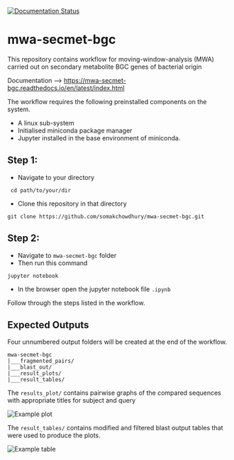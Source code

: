 [![Documentation Status](https://readthedocs.org/projects/mwa-secmet-bgc/badge/?version=latest)](https://mwa-secmet-bgc.readthedocs.io/en/latest/?badge=latest)

# mwa-secmet-bgc

This repository contains workflow for moving-window-analysis (MWA) carried out on secondary metabolite BGC genes of bacterial origin

Documentation  --> https://mwa-secmet-bgc.readthedocs.io/en/latest/index.html


The workflow requires the following preinstalled components on the system.

 - A linux sub-system
 - Initialised miniconda package manager
 - Jupyter installed in the base environment of miniconda.

## Step 1:

- Navigate to your directory
```
 cd path/to/your/dir 
``` 
- Clone this repository in that directory
```
git clone https://github.com/somakchowdhury/mwa-secmet-bgc.git 
```

## Step 2: 

- Navigate to `mwa-secmet-bgc` folder
- Then run this command
```
jupyter notebook
```
- In the browser open the jupyter notebook file `.ipynb`

Follow through the steps listed in the workflow. 

## Expected Outputs

Four unnumbered output folders will be created at the end of the workflow.

```
mwa-secmet-bgc
|___fragmented_pairs/
|___blast_out/
|___result_plots/
|___result_tables/
```

The `results_plot/` contains pairwise graphs of the compared sequences with appropriate titles for subject and query

![Example plot](../docs/imgs/plot.png)

The `result_tables/` contains modified and filtered blast output tables that were used to produce the plots. 

![Example table](../docs/imgs/table.png)
